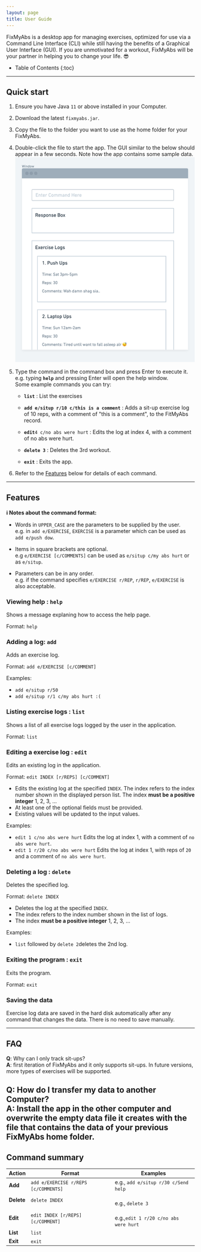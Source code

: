 ```yaml
---
layout: page
title: User Guide
---
```


FixMyAbs is a desktop app for managing exercises, optimized for use via a Command Line Interface (CLI) while still having the benefits of a Graphical User Interface (GUI). If you are unmotivated for a workout, FixMyAbs will be your partner in helping you to change your life. 😎
* Table of Contents
{:toc}

--------------------------------------------------------------------------------------------------------------------

## Quick start

1. Ensure you have Java `11` or above installed in your Computer.

1. Download the latest `fixmyabs.jar`.

1. Copy the file to the folder you want to use as the home folder for your FixMyAbs.

1. Double-click the file to start the app. The GUI similar to the below should appear in a few seconds. Note how the app contains some sample data.<br>
   ![Ui](images/Ui-v1.1.png)

1. Type the command in the command box and press Enter to execute it. e.g. typing **`help`** and pressing Enter will open the help window.<br>
   Some example commands you can try:

   * **`list`** : List the exercises

   * **`add e/situp r/10 c/this is a comment`** : Adds a sit-up exercise log of 10 reps, with a comment of "this is a comment", to the FitMyAbs record.

   * **`edit`**`4 c/no abs were hurt` : Edits the log at index 4, with a comment of no abs were hurt.

   * **`delete 3`** : Deletes the 3rd workout.

   * **`exit`** : Exits the app.

1. Refer to the [Features](#features) below for details of each command.

--------------------------------------------------------------------------------------------------------------------

## Features

<div markdown="block" class="alert alert-info">

**:information_source: Notes about the command format:**<br>

* Words in `UPPER_CASE` are the parameters to be supplied by the user.<br>
  e.g. in `add e/EXERCISE`, `EXERCISE` is a parameter which can be used as `add e/push dow`.

* Items in square brackets are optional.<br>
  e.g `e/EXERCISE [c/COMMENTS]` can be used as `e/situp c/my abs hurt` or as `e/situp`.

* Parameters can be in any order.<br>
  e.g. if the command specifies `e/EXERCISE r/REP`, `r/REP`, `e/EXERCISE` is also acceptable.

</div>

### Viewing help : `help`

Shows a message explaning how to access the help page.

Format: `help`


### Adding a log: `add`

Adds an exercise log.

Format: `add e/EXERCISE [c/COMMENT]`

Examples:
* `add e/situp r/50`
* `add e/situp r/1 c/my abs hurt :(`

### Listing exercise logs : `list`

Shows a list of all exercise logs logged by the user in the application.

Format: `list`

### Editing a exercise log : `edit`

Edits an existing log in the application.

Format: `edit INDEX [r/REPS] [c/COMMENT]`

* Edits the existing log at the specified `INDEX`. The index refers to the index number shown in the displayed person list. The index **must be a positive integer** 1, 2, 3, …​
* At least one of the optional fields must be provided.
* Existing values will be updated to the input values.


Examples:
*  `edit 1 c/no abs were hurt` Edits the log at index 1, with a comment of `no abs were hurt`.
*  `edit 1 r/20 c/no abs were hurt` Edits the log at index 1, with reps of `20` and a comment of `no abs were hurt`.

### Deleting a log : `delete`

Deletes the specified log.

Format: `delete INDEX`

* Deletes the log at the specified `INDEX`.
* The index refers to the index number shown in the list of logs.
* The index **must be a positive integer** 1, 2, 3, …​

Examples:
* `list` followed by `delete 2`deletes the 2nd log.

### Exiting the program : `exit`

Exits the program.

Format: `exit`

### Saving the data

Exercise log data are saved in the hard disk automatically after any command that changes the data. There is no need to save manually.


--------------------------------------------------------------------------------------------------------------------

## FAQ

**Q**: Why can I only track sit-ups?<br>
**A**:  first iteration of FixMyAbs and it only supports sit-ups. In future versions, more types of exercises will be supported.

**Q**: How do I transfer my data to another Computer?<br>
**A**: Install the app in the other computer and overwrite the empty data file it creates with the file that contains the data of your previous FixMyAbs home folder.
--------------------------------------------------------------------------------------------------------------------

## Command summary

Action | Format | Examples
--------|------------------ | --------------
**Add** | `add e/EXERCISE r/REPS [c/COMMENTS]` <br> | e.g., `add e/situp r/30 c/Send help`
**Delete** | `delete INDEX` | <br> e.g., `delete 3`
**Edit** | `edit INDEX [r/REPS] [c/COMMENT]` | <br> e.g.,`edit 1 r/20 c/no abs were hurt`
**List** | `list`
**Exit** | `exit`
